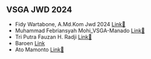 ## VSGA JWD 2024

- Fidy Wartabone, A.Md.Kom Jwd 2024 [Link🔗](https://baroenese.github.io/vsga-jwd-2024/fidy/index.html)
- Muhammad Febriansyah Mohi_VSGA-Manado [Link🔗](https://baroenese.github.io/vsga-jwd-2024/febri/index.html) 
- Tri Putra Fauzan H. Radji [Link🔗](https://baroenese.github.io/vsga-jwd-2024/fauzan-radji/index.html)
- Baroen [Link](https://br-vert.vercel.app/)
- Ato Mamonto [Link🔗](https://baroenese.github.io/vsga-jwd-2024/mamonto/index.html)
